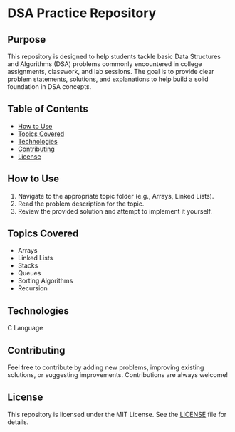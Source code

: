# DSA Practice Repository

## Purpose
This repository is designed to help students tackle basic Data Structures and Algorithms (DSA) problems commonly encountered in college assignments, classwork, and lab sessions. The goal is to provide clear problem statements, solutions, and explanations to help build a solid foundation in DSA concepts.

## Table of Contents

- [How to Use](#how-to-use)
- [Topics Covered](#topics-covered)
- [Technologies](#technologies)
- [Contributing](#contributing)
- [License](#license)

## How to Use
1. Navigate to the appropriate topic folder (e.g., Arrays, Linked Lists).
2. Read the problem description for the topic.
3. Review the provided solution and attempt to implement it yourself.

## Topics Covered
- Arrays
- Linked Lists
- Stacks
- Queues
- Sorting Algorithms
- Recursion

## Technologies
C Language 


## Contributing
Feel free to contribute by adding new problems, improving existing solutions, or suggesting improvements. Contributions are always welcome!

## License
This repository is licensed under the MIT License. See the [LICENSE](LICENSE) file for details.
